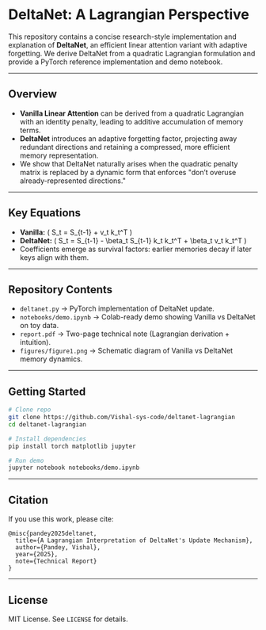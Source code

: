 # DeltaNet: A Lagrangian Perspective

This repository contains a concise research-style implementation and explanation of **DeltaNet**, an efficient linear attention variant with adaptive forgetting. We derive DeltaNet from a quadratic Lagrangian formulation and provide a PyTorch reference implementation and demo notebook.

---

## Overview
- **Vanilla Linear Attention** can be derived from a quadratic Lagrangian with an identity penalty, leading to additive accumulation of memory terms.
- **DeltaNet** introduces an adaptive forgetting factor, projecting away redundant directions and retaining a compressed, more efficient memory representation.
- We show that DeltaNet naturally arises when the quadratic penalty matrix is replaced by a dynamic form that enforces "don’t overuse already-represented directions."

---

## Key Equations
- **Vanilla:** \( S_t = S_{t-1} + v_t k_t^T \)
- **DeltaNet:** \( S_t = S_{t-1} - \beta_t S_{t-1} k_t k_t^T + \beta_t v_t k_t^T \)
- Coefficients emerge as survival factors: earlier memories decay if later keys align with them.

---

## Repository Contents
- `deltanet.py` → PyTorch implementation of DeltaNet update.
- `notebooks/demo.ipynb` → Colab-ready demo showing Vanilla vs DeltaNet on toy data.
- `report.pdf` → Two-page technical note (Lagrangian derivation + intuition).
- `figures/figure1.png` → Schematic diagram of Vanilla vs DeltaNet memory dynamics.

---

## Getting Started
```bash
# Clone repo
git clone https://github.com/Vishal-sys-code/deltanet-lagrangian
cd deltanet-lagrangian

# Install dependencies
pip install torch matplotlib jupyter

# Run demo
jupyter notebook notebooks/demo.ipynb
```

---

## Citation
If you use this work, please cite:
```
@misc{pandey2025deltanet,
  title={A Lagrangian Interpretation of DeltaNet's Update Mechanism},
  author={Pandey, Vishal},
  year={2025},
  note={Technical Report}
}
```

---

## License
MIT License. See `LICENSE` for details.
